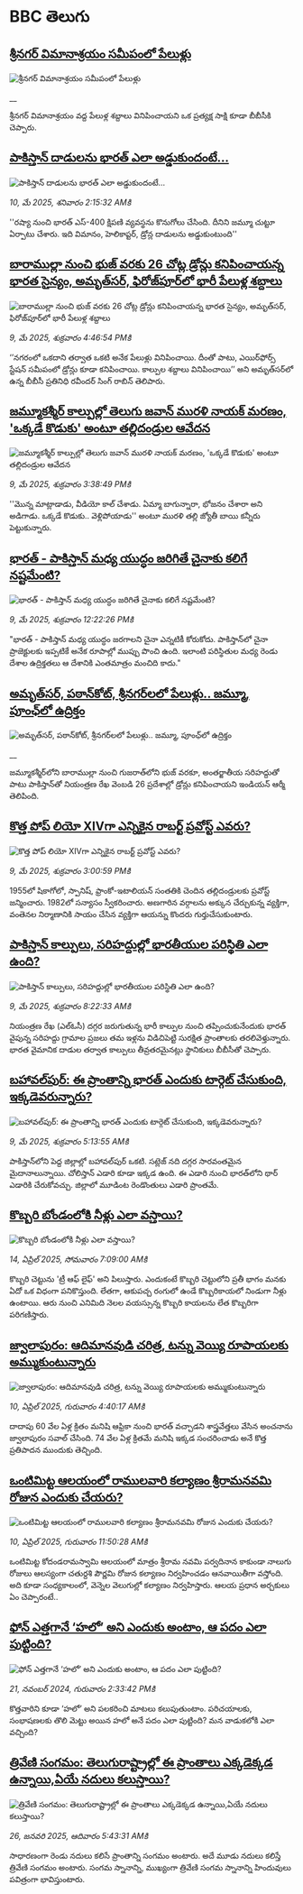 # BBC తెలుగు## [శ్రీనగర్ విమానాశ్రయం సమీపంలో పేలుళ్లు](https://www.bbc.co.uk/telugu/live/c4g3qzpvn0zt?at_campaign=githubrss)![శ్రీనగర్ విమానాశ్రయం సమీపంలో పేలుళ్లు](https://ichef.bbci.co.uk/ace/standard/240/cpsprodpb/3fb7/live/cb4de8d0-2d36-11f0-8ff1-59f5dcf8e9f5.jpg)__శ్రీనగర్ విమానాశ్రయం వద్ద పేలుళ్ల శబ్దాలు వినిపించాయని ఒక ప్రత్యక్ష సాక్షి కూడా బీబీసీకి చెప్పారు.## [పాకిస్తాన్ దాడులను భారత్ ఎలా అడ్డుకుందంటే...](https://www.bbc.com/telugu/articles/cq69reylqzno?at_campaign=githubrss)![పాకిస్తాన్ దాడులను భారత్ ఎలా అడ్డుకుందంటే...](https://ichef.bbci.co.uk/ace/standard/240/cpsprodpb/9e70/live/56b13480-2cfc-11f0-b26b-ab62c890638b.jpg)_10, మే 2025, శనివారం 2:15:32 AMకి_''రష్యా నుంచి భారత్ ఎస్-400 క్షిపణి వ్యవస్థను కొనుగోలు చేసింది. దీనిని జమ్మూ చుట్టూ ఏర్పాటు చేశారు. ఇది విమానం, హెలికాప్టర్, డ్రోన్ల దాడులను అడ్డుకుంటుంది''## [బారాముల్లా నుంచి భుజ్ వరకు 26 చోట్ల డ్రోన్లు కనిపించాయన్న భారత సైన్యం, అమృత్‌సర్‌, ఫిరోజ్‌పూర్‌లో భారీ పేలుళ్ల శబ్దాలు](https://www.bbc.com/telugu/articles/cn5yrvl63lno?at_campaign=githubrss)![బారాముల్లా నుంచి భుజ్ వరకు 26 చోట్ల డ్రోన్లు కనిపించాయన్న భారత సైన్యం, అమృత్‌సర్‌, ఫిరోజ్‌పూర్‌లో భారీ పేలుళ్ల శబ్దాలు](https://ichef.bbci.co.uk/ace/standard/240/cpsprodpb/81a1/live/ce925880-2d01-11f0-8f57-b7237f6a66e6.jpg)_9, మే 2025, శుక్రవారం 4:46:54 PMకి_‘’నగరంలో ఒకదాని తర్వాత ఒకటి అనేక పేలుళ్లు వినిపించాయి. దీంతో పాటు, ఎయిర్‌ఫోర్స్ స్టేషన్ సమీపంలో డ్రోన్లు కూడా కనిపించాయి. కాల్పుల శబ్దాలు వినిపించాయి’’ అని అమృత్‌సర్‌లో ఉన్న బీబీసీ ప్రతినిధి రవీందర్ సింగ్ రాబిన్ తెలిపారు.## [జమ్మూకశ్మీర్ కాల్పుల్లో తెలుగు జవాన్ మురళి నాయక్ మరణం, 'ఒక్కడే కొడుకు' అంటూ తల్లిదండ్రుల ఆవేదన](https://www.bbc.com/telugu/articles/c365nlw0j8go?at_campaign=githubrss)![జమ్మూకశ్మీర్ కాల్పుల్లో తెలుగు జవాన్ మురళి నాయక్ మరణం, 'ఒక్కడే కొడుకు' అంటూ తల్లిదండ్రుల ఆవేదన](https://ichef.bbci.co.uk/ace/standard/240/cpsprodpb/6832/live/1a2f9550-2cee-11f0-b26b-ab62c890638b.jpg)_9, మే 2025, శుక్రవారం 3:38:49 PMకి_''మొన్న మాట్లాడాడు, వీడియో కాల్ చేశాడు. ఏమ్మా బాగున్నారా, భోజనం చేశారా అని అడిగాడు. ఒక్కడే కొడుకు.. వెళ్లిపోయాడు'' అంటూ మురళి తల్లి జ్యోతీ బాయి కన్నీరు పెట్టుకున్నారు.## [భారత్ - పాకిస్తాన్ మధ్య యుద్ధం జరిగితే చైనాకు కలిగే నష్టమేంటి?](https://www.bbc.com/telugu/articles/c771l1rl3elo?at_campaign=githubrss)![భారత్ - పాకిస్తాన్ మధ్య యుద్ధం జరిగితే చైనాకు కలిగే నష్టమేంటి?](https://ichef.bbci.co.uk/ace/standard/240/cpsprodpb/e6ba/live/7b51e010-2c29-11f0-8f57-b7237f6a66e6.jpg)_9, మే 2025, శుక్రవారం 12:22:26 PMకి_"భారత్ - పాకిస్తాన్ మధ్య యుద్ధం జరగాలని చైనా ఎన్నటికీ కోరుకోదు. పాకిస్తాన్‌లో చైనా ప్రాజెక్టులకు ఇప్పటికే అనేక రూపాల్లో ముప్పు పొంచి ఉంది. ఇలాంటి పరిస్థితుల మధ్య రెండు దేశాల ఉద్రిక్తతలు ఆ దేశానికి ఎంతమాత్రం మంచిది కాదు."## [అమృత్‌సర్, పఠాన్‌కోట్, శ్రీనగర్‌లలో పేలుళ్లు.. జమ్మూ, పూంఛ్‌లో ఉద్రిక్తం](https://www.bbc.co.uk/telugu/live/c5y63dlm8mqt?at_campaign=githubrss)![అమృత్‌సర్, పఠాన్‌కోట్, శ్రీనగర్‌లలో పేలుళ్లు.. జమ్మూ, పూంఛ్‌లో ఉద్రిక్తం](https://ichef.bbci.co.uk/ace/standard/240/cpsprodpb/6a25/live/4dcec140-2d04-11f0-8ff1-59f5dcf8e9f5.jpg)__జమ్మూకశ్మీర్‌లోని బారాముల్లా నుంచి గుజరాత్‌లోని భుజ్ వరకూ, అంతర్జాతీయ సరిహద్దుతో పాటు పాకిస్తాన్‌తో నియంత్రణ రేఖ వెంబడి 26 ప్రదేశాల్లో డ్రోన్లు కనిపించాయని ఇండియన్ ఆర్మీ తెలిపింది.## [కొత్త పోప్ లియో XIVగా ఎన్నికైన రాబర్ట్ ప్రవోస్ట్ ఎవరు?](https://www.bbc.com/telugu/articles/cm2k3px94ywo?at_campaign=githubrss)![కొత్త పోప్ లియో XIVగా ఎన్నికైన రాబర్ట్ ప్రవోస్ట్ ఎవరు?](https://ichef.bbci.co.uk/ace/standard/240/cpsprodpb/133b/live/ca7869a0-2ce4-11f0-b26b-ab62c890638b.jpg)_9, మే 2025, శుక్రవారం 3:00:59 PMకి_1955లో షికాగోలో, స్పానిష్, ఫ్రాంకో-ఇటాలియన్ సంతతికి చెందిన తల్లిదండ్రులకు ప్రవోస్ట్ జన్మించారు. 1982లో సన్యాసం స్వీకరించారు. అణగారిన వర్గాలను అక్కున చేర్చుకున్న వ్యక్తిగా, వంతెనల నిర్మాణానికి సాయం చేసిన వ్యక్తిగా ఆయన్ను కొందరు గుర్తుచేసుకుంటారు.## [పాకిస్తాన్ కాల్పులు, సరిహద్దుల్లో భారతీయుల పరిస్థితి ఎలా ఉంది? ](https://www.bbc.com/telugu/articles/crk2m8511r7o?at_campaign=githubrss)![పాకిస్తాన్ కాల్పులు, సరిహద్దుల్లో భారతీయుల పరిస్థితి ఎలా ఉంది? ](https://ichef.bbci.co.uk/ace/standard/240/cpsprodpb/6fa0/live/8abc4aa0-2caf-11f0-8ff1-59f5dcf8e9f5.jpg)_9, మే 2025, శుక్రవారం 8:22:33 AMకి_నియంత్రణ రేఖ (ఎల్ఓసీ) దగ్గర జరుగుతున్న భారీ కాల్పుల నుంచి తప్పించుకునేందుకు భారత్ వైపున్న సరిహద్దు గ్రామాల ప్రజలు తమ ఇళ్లను విడిచిపెట్టి సురక్షిత ప్రాంతాలకు తరలివెళ్తున్నారు. భారత వైమానిక దాడుల తర్వాత కాల్పులు తీవ్రతరమైనట్లు స్థానికులు బీబీసీతో చెప్పారు.## [బహావల్‌పుర్‌: ఈ ప్రాంతాన్ని భారత్ ఎందుకు టార్గెట్‌ చేసుకుంది, ఇక్కడెవరున్నారు?](https://www.bbc.com/telugu/articles/clywyxyjk34o?at_campaign=githubrss)![బహావల్‌పుర్‌: ఈ ప్రాంతాన్ని భారత్ ఎందుకు టార్గెట్‌ చేసుకుంది, ఇక్కడెవరున్నారు?](https://ichef.bbci.co.uk/ace/standard/240/cpsprodpb/8cbe/live/62a21a80-2c97-11f0-b26b-ab62c890638b.jpg)_9, మే 2025, శుక్రవారం 5:13:55 AMకి_పాకిస్తాన్‌లోని పెద్ద జిల్లాల్లో బహావల్‌పుర్ ఒకటి. సట్లెజ్ నది దగ్గర సారవంతమైన మైదానాలున్నాయి. చోలిస్తాన్ ఎడారి కూడా ఇక్కడ ఉంది. ఈ ఎడారి నుంచి భారత్‌లోని థార్ ఎడారికి చేరుకోవచ్చు. జిల్లాలో మూడింట రెండొంతులు ఎడారి ప్రాంతమే.## [కొబ్బరి బోండంలోకి నీళ్లు ఎలా వస్తాయి?](https://www.bbc.com/telugu/articles/czjn4mzxxy8o?at_campaign=githubrss)![కొబ్బరి బోండంలోకి నీళ్లు ఎలా వస్తాయి?](https://ichef.bbci.co.uk/ace/standard/240/cpsprodpb/46c5/live/684a55e0-18fd-11f0-8b11-7756b7b808cc.jpg)_14, ఏప్రిల్ 2025, సోమవారం 7:09:00 AMకి_కొబ్బరి చెట్టును 'ట్రీ ఆఫ్ లైఫ్' అని పిలుస్తారు. ఎందుకంటే కొబ్బరి చెట్టులోని ప్రతీ భాగం మనకు ఏదో ఒక విధంగా పనికొస్తుంది. లేతగా, ఆకుపచ్చ రంగులో ఉండే కొబ్బరికాయలో నిండుగా నీళ్లు ఉంటాయి. ఆరు నుంచి ఎనిమిది నెలల వయస్సున్న కొబ్బరి కాయలను లేత కొబ్బరిగా పరిగణిస్తారు.## [జ్వాలాపురం: ఆదిమానవుడి చరిత్ర, టన్ను వెయ్యి రూపాయలకు అమ్ముకుంటున్నారు ](https://www.bbc.com/telugu/articles/creqqnwdd5qo?at_campaign=githubrss)![జ్వాలాపురం: ఆదిమానవుడి చరిత్ర, టన్ను వెయ్యి రూపాయలకు అమ్ముకుంటున్నారు ](https://ichef.bbci.co.uk/ace/standard/240/cpsprodpb/765e/live/b472e2d0-15b4-11f0-842b-a7355694993d.jpg)_10, ఏప్రిల్ 2025, గురువారం 4:40:17 AMకి_దాదాపు 60 వేల ఏళ్ల క్రితం మనిషి ఆఫ్రికా నుంచి భారత్ వచ్చాడని శాస్త్రవేత్తలు వేసిన అంచనాను జ్వాలాపురం సవాల్ చేసింది. 74 వేల ఏళ్ల క్రితమే మనిషి ఇక్కడ సంచరించాడు అనే కొత్త ప్రతిపాదన ముందుకు తెచ్చింది.## [ఒంటిమిట్ట ఆలయంలో రాములవారి కల్యాణం శ్రీరామనవమి రోజున ఎందుకు చేయరు?](https://www.bbc.com/telugu/articles/ce822j5e465o?at_campaign=githubrss)![ఒంటిమిట్ట ఆలయంలో రాములవారి కల్యాణం శ్రీరామనవమి రోజున ఎందుకు చేయరు?](https://ichef.bbci.co.uk/ace/standard/240/cpsprodpb/fed5/live/25534d40-1601-11f0-b58a-6113af226972.jpg)_10, ఏప్రిల్ 2025, గురువారం 11:50:28 AMకి_ఒంటిమిట్ట కోదండరామస్వామి ఆలయంలో మాత్రం శ్రీరామ నవమి పర్వదినాన కాకుండా నాలుగు రోజులు ఆలస్యంగా చతుర్దశి పౌర్ణమి రోజున కల్యాణం నిర్వహించడం ఆనవాయితీగా వస్తోంది. అది కూడా సంధ్యకాలంలో, వెన్నెల వెలుగుల్లో కల్యాణం నిర్వహిస్తారు. ఆలయ ప్రధాన అర్చకులు ఏం చెప్పారంటే..## [ఫోన్ ఎత్తగానే ‘హలో’ అని ఎందుకు అంటాం, ఆ పదం ఎలా పుట్టింది?](https://www.bbc.com/telugu/articles/cgj7x7gdjq4o?at_campaign=githubrss)![ఫోన్ ఎత్తగానే ‘హలో’ అని ఎందుకు అంటాం, ఆ పదం ఎలా పుట్టింది?](https://ichef.bbci.co.uk/ace/standard/240/cpsprodpb/0618/live/7a20ebb0-a807-11ef-b21e-5359bd56d02f.jpg)_21, నవంబర్ 2024, గురువారం 2:33:42 PMకి_కొత్తవారిని కూడా ‘హలో’ అని పలకరించి మాటలు కలుపుతుంటాం.  పరిచయాలకు, సంభాషణలకు తొలి మెట్టు అయిన హలో అనే పదం ఎలా పుట్టింది? మన వాడుకలోకి ఎలా వచ్చింది?## [త్రివేణి సంగమం: తెలుగురాష్ట్రాల్లో ఈ ప్రాంతాలు ఎక్కడెక్కడ ఉన్నాయి,ఏయే నదులు కలుస్తాయి? ](https://www.bbc.com/telugu/articles/cz7elrr17jeo?at_campaign=githubrss)![త్రివేణి సంగమం: తెలుగురాష్ట్రాల్లో ఈ ప్రాంతాలు ఎక్కడెక్కడ ఉన్నాయి,ఏయే నదులు కలుస్తాయి? ](https://ichef.bbci.co.uk/ace/standard/240/cpsprodpb/9dad/live/7f50e780-da42-11ef-a37f-eba91255dc3d.jpg)_26, జనవరి 2025, ఆదివారం 5:43:31 AMకి_సాధారణంగా రెండు నదులు కలిసే ప్రాంతాన్ని సంగమం అంటారు. అదే మూడు నదులు కలిస్తే త్రివేణి సంగమం అంటారు. సంగమ స్నానాన్ని, ముఖ్యంగా త్రివేణి సంగమ స్నానాన్ని హిందువులు పవిత్రంగా భావిస్తుంటారు.